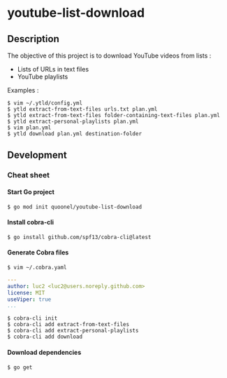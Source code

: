 youtube-list-download
=====================

Description
-----------

The objective of this project is to download YouTube videos from lists :

- Lists of URLs in text files
- YouTube playlists

Examples :

```
$ vim ~/.ytld/config.yml
$ ytld extract-from-text-files urls.txt plan.yml
$ ytld extract-from-text-files folder-containing-text-files plan.yml
$ ytld extract-personal-playlists plan.yml
$ vim plan.yml
$ ytld download plan.yml destination-folder
```

Development
-----------

### Cheat sheet

#### Start Go project

```
$ go mod init quoonel/youtube-list-download
```

#### Install cobra-cli

```
$ go install github.com/spf13/cobra-cli@latest
```

#### Generate Cobra files

```
$ vim ~/.cobra.yaml
```

```yaml
---
author: luc2 <luc2@users.noreply.github.com>
license: MIT
useViper: true
...
```

```
$ cobra-cli init
$ cobra-cli add extract-from-text-files
$ cobra-cli add extract-personal-playlists
$ cobra-cli add download
```

#### Download dependencies

```
$ go get
```
